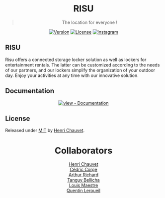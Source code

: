 <div align="center">

# RISU <br>

> The location for everyone !

[![Version](https://img.shields.io/github/tag/h-chauvet/RISU?include_prereleases=&sort=semver&color=blue)](https://github.com/h-chauvet/RISU/releases/)
[![License](https://img.shields.io/badge/License-MIT-blue)](#license)
[![Instagram](https://img.shields.io/badge/Instagram-E4405F?style=for-the-badge&logo=instagram&logoColor=white)](https://instagram.com/risu_off/)


</div>

## RISU

Risu offers a connected storage locker solution as well as lockers for entertainment rentals. 
The latter can be customized according to the needs of our partners, and our lockers simplify the 
organization of your outdoor day. Enjoy your activities at any time with our innovative solution.

<div align="center">

</div>

## Documentation

<div align="center">

[![view - Documentation](https://img.shields.io/badge/view-Documentation-blue?style=for-the-badge)](/docs/ "Go to project documentation")

</div>

## License

Released under [MIT](/LICENSE) by [Henri Chauvet](https://github.com/h-chauvet).

<div align="center">
  
# Collaborators <br>

[Henri Chauvet](https://github.com/h-chauvet) <br>
[Cédric Corge](https://github.com/CedricCORGE) <br>
[Arthur Richard](https://github.com/Kuma45) <br>
[Tanguy Bellicha](https://github.com/tbellicha) <br>
[Louis Maestre](https://github.com/Louismaestre) <br>
[Quentin Leroueil](https://github.com/invpuppet)
</div>
